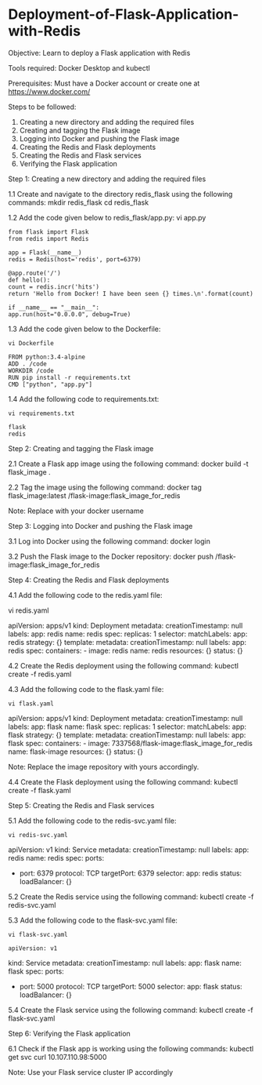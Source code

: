 # Deployment-of-Flask-Application-with-Redis

Objective: Learn to deploy a Flask application with Redis

Tools required: Docker Desktop and kubectl

Prerequisites: Must have a Docker account or create one at https://www.docker.com/ 


Steps to be followed:
1.	Creating a new directory and adding the required files
2.	Creating and tagging the Flask image
3.	Logging into Docker and pushing the Flask image
4.	Creating the Redis and Flask deployments
5.	Creating the Redis and Flask services
6.	Verifying the Flask application


Step 1: Creating a new directory and adding the required files

1.1	Create and navigate to the directory redis_flask using the following commands:
	 	 mkdir redis_flask 
   	 	cd redis_flask

1.2	Add the code given below to redis_flask/app.py:
    vi app.py

    from flask import Flask
    from redis import Redis

    app = Flask(__name__)
    redis = Redis(host='redis', port=6379)

    @app.route('/')
    def hello():
    count = redis.incr('hits')
    return 'Hello from Docker! I have been seen {} times.\n'.format(count)

    if __name__ == "__main__":
    app.run(host="0.0.0.0", debug=True)

 
1.3	Add the code given below to the Dockerfile:

	vi Dockerfile

	FROM python:3.4-alpine
 	ADD . /code
  	WORKDIR /code
  	RUN pip install -r requirements.txt
  	CMD ["python", "app.py"]

 
1.4	Add the following code to requirements.txt:

	vi requirements.txt

	flask
 	redis

 
Step 2: Creating and tagging the Flask image

2.1	Create a Flask app image using the following command:
	  	docker build -t flask_image .

 
2.2	Tag the image using the following command:
    		docker tag flask_image:latest <docker-id>/flask-image:flask_image_for_redis

 Note: Replace <docker-id> with your docker username


Step 3: Logging into Docker and pushing the Flask image

3.1	Log into Docker using the following command:
	   	 docker login

 

3.2	Push the Flask image to the Docker repository:
	   	 docker push <docker-id>/flask-image:flask_image_for_redis

 
Step 4: Creating the Redis and Flask deployments

4.1	Add the following code to the redis.yaml file:

vi redis.yaml

apiVersion: apps/v1
kind: Deployment
metadata:
  creationTimestamp: null
  labels:
    app: redis
  name: redis
spec:
  replicas: 1
  selector:
    matchLabels:
      app: redis
  strategy: {}
  template:
    metadata:
      creationTimestamp: null
      labels:
        app: redis
    spec:
      containers:
      - image: redis
        name: redis
        resources: {}
status: {}

 

4.2	Create the Redis deployment using the following command:
   		 kubectl create -f redis.yaml
 

4.3	Add the following code to the flask.yaml file:

	vi flask.yaml
  
apiVersion: apps/v1
kind: Deployment
metadata:
  creationTimestamp: null
  labels:
    app: flask
  name: flask
spec:
  replicas: 1
  selector:
    matchLabels:
      app: flask
  strategy: {}
  template:
    metadata:
      creationTimestamp: null
      labels:
        app: flask
    spec:
      containers:
      - image: 7337568/flask-image:flask_image_for_redis
        name: flask-image
        resources: {}
status: {}


Note: Replace the image repository with yours accordingly.


4.4	Create the Flask deployment using the following command:
	    	kubectl create -f flask.yaml


Step 5: Creating the Redis and Flask services

5.1	Add the following code to the redis-svc.yaml file:

	vi redis-svc.yaml

apiVersion: v1
kind: Service
metadata:
  creationTimestamp: null
  labels:
    app: redis
  name: redis
spec:
  ports:
  - port: 6379
    protocol: TCP
    targetPort: 6379
  selector:
    app: redis
status:
  loadBalancer: {}

5.2	Create the Redis service using the following command:
	    kubectl create -f redis-svc.yaml

 
5.3	Add the following code to the flask-svc.yaml file:

	vi flask-svc.yaml

	apiVersion: v1
kind: Service
metadata:
  creationTimestamp: null
  labels:
    app: flask
  name: flask
spec:
  ports:
  - port: 5000
    protocol: TCP
    targetPort: 5000
  selector:
    app: flask
status:
  loadBalancer: {}

 
5.4	Create the Flask service using the following command:
    		kubectl create -f flask-svc.yaml

 
Step 6: Verifying the Flask application

6.1	Check if the Flask app is working using the following commands:
	   	 kubectl get svc
	   	 curl 10.107.110.98:5000

Note: Use your Flask service cluster IP accordingly

 


